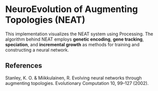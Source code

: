 # NeuroEvolution of Augmenting Topologies (NEAT)
This implementation visualizes the NEAT system using Processing. The algorithm behind NEAT employs **genetic encoding**, **gene tracking**, **speciation**, and **incremental growth** as methods for training and constructing a neural network.

## References
Stanley, K. O. &amp; Miikkulainen, R. Evolving neural networks through augmenting topologies. Evolutionary Computation 10, 99–127 (2002).